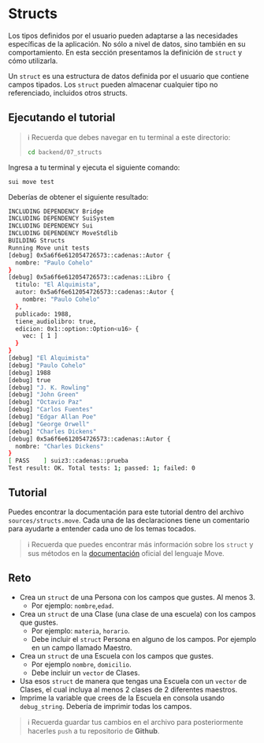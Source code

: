# Structs

Los tipos definidos por el usuario pueden adaptarse a las necesidades específicas de la aplicación. No sólo a nivel de datos, sino también en su comportamiento. En esta sección presentamos la definición de `struct` y cómo utilizarla.

Un `struct` es una estructura de datos definida por el usuario que contiene campos tipados. Los `struct` pueden almacenar cualquier tipo no referenciado, incluidos otros structs.

## Ejecutando el tutorial

> :information_source: Recuerda que debes navegar en tu terminal a este directorio:
>```sh
>cd backend/07_structs
>```

Ingresa a tu terminal y ejecuta el siguiente comando:

```sh
sui move test
```

Deberías de obtener el siguiente resultado:
```sh
INCLUDING DEPENDENCY Bridge
INCLUDING DEPENDENCY SuiSystem
INCLUDING DEPENDENCY Sui
INCLUDING DEPENDENCY MoveStdlib
BUILDING Structs
Running Move unit tests
[debug] 0x5a6f6e612054726573::cadenas::Autor {
  nombre: "Paulo Cohelo"
}
[debug] 0x5a6f6e612054726573::cadenas::Libro {
  titulo: "El Alquimista",
  autor: 0x5a6f6e612054726573::cadenas::Autor {
    nombre: "Paulo Cohelo"
  },
  publicado: 1988,
  tiene_audiolibro: true,
  edicion: 0x1::option::Option<u16> {
    vec: [ 1 ]
  }
}
[debug] "El Alquimista"
[debug] "Paulo Cohelo"
[debug] 1988
[debug] true
[debug] "J. K. Rowling"
[debug] "John Green"
[debug] "Octavio Paz"
[debug] "Carlos Fuentes"
[debug] "Edgar Allan Poe"
[debug] "George Orwell"
[debug] "Charles Dickens"
[debug] 0x5a6f6e612054726573::cadenas::Autor {
  nombre: "Charles Dickens"
}
[ PASS    ] suiz3::cadenas::prueba
Test result: OK. Total tests: 1; passed: 1; failed: 0
```

## Tutorial

Puedes encontrar la documentación para este tutorial dentro del archivo `sources/structs.move`. Cada una de las declaraciones tiene un comentario para ayudarte a entender cada uno de los temas tocados.

> :information_source: Recuerda que puedes encontrar más información sobre los `struct` y sus métodos en la [documentación](https://move-language.github.io/move/structs-and-resources.html) oficial del lenguaje Move.

## Reto

* Crea un `struct` de una Persona con los campos que gustes. Al menos 3. 
    * Por ejemplo: `nombre`,`edad`.
* Crea un `struct` de una Clase (una clase de una escuela) con los campos que gustes.
    * Por ejemplo: `materia`, `horario`.
    * Debe incluir el `struct` Persona en alguno de los campos. Por ejemplo en un campo llamado Maestro.
* Crea un `struct` de una Escuela con los campos que gustes.
    * Por ejemplo `nombre`, `domicilio`.
    * Debe incluir un `vector` de Clases.
* Usa esos `struct` de manera que tengas una Escuela con un `vector` de Clases, el cual incluya al menos 2 clases de 2 diferentes maestros.
* Imprime la variable que crees de la Escuela en consola usando `debug_string`. Debería de imprimir todas los campos.

> :information_source: Recuerda guardar tus cambios en el archivo para posteriormente hacerles `push` a tu repositorio de **Github**.